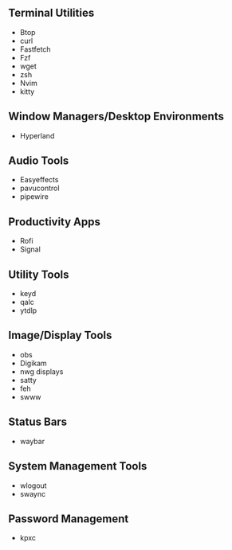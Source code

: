 
## Terminal Utilities
- Btop
- curl
- Fastfetch
- Fzf
- wget
- zsh
- Nvim
- kitty

## Window Managers/Desktop Environments
- Hyperland

## Audio Tools
- Easyeffects
- pavucontrol
- pipewire

## Productivity Apps
- Rofi
- Signal

## Utility Tools
- keyd
- qalc
- ytdlp

## Image/Display Tools
- obs
- Digikam
- nwg displays
- satty
- feh
- swww

## Status Bars
- waybar

## System Management Tools
- wlogout
- swaync

## Password Management
- kpxc
